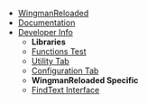 * [WingmanReloaded](/main/wingmanreloaded)
* [Documentation](/doc/)
* [Developer Info](/)
  - **Libraries**
  * [Functions Test](/dev/functions)
  * [Utility Tab](/doc/utility)
  * [Configuration Tab](/doc/configuration)
  - **WingmanReloaded Specific**
  * [FindText Interface](/doc/findtext)

